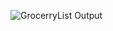 ![GrocerryList Output](https://github.com/Pooja1457/GroceryList-/assets/157132405/9b6763b4-6493-40d6-9e6c-116a6c264dd6)
